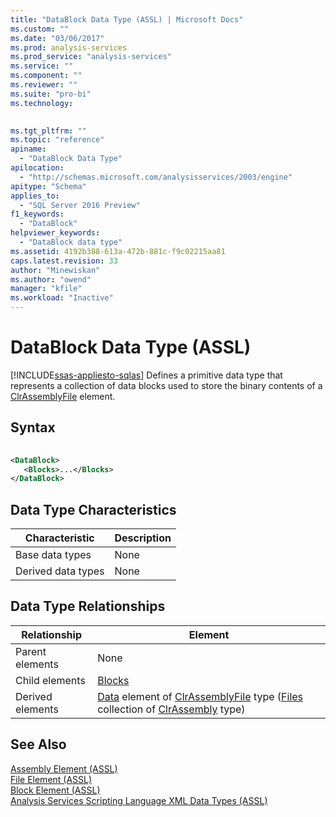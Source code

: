 ```yaml
---
title: "DataBlock Data Type (ASSL) | Microsoft Docs"
ms.custom: ""
ms.date: "03/06/2017"
ms.prod: analysis-services
ms.prod_service: "analysis-services"
ms.service: ""
ms.component: ""
ms.reviewer: ""
ms.suite: "pro-bi"
ms.technology: 
  

ms.tgt_pltfrm: ""
ms.topic: "reference"
apiname: 
  - "DataBlock Data Type"
apilocation: 
  - "http://schemas.microsoft.com/analysisservices/2003/engine"
apitype: "Schema"
applies_to: 
  - "SQL Server 2016 Preview"
f1_keywords: 
  - "DataBlock"
helpviewer_keywords: 
  - "DataBlock data type"
ms.assetid: 4192b388-613a-472b-881c-f9c02215aa81
caps.latest.revision: 33
author: "Minewiskan"
ms.author: "owend"
manager: "kfile"
ms.workload: "Inactive"
---
```

# DataBlock Data Type (ASSL)
[!INCLUDE[ssas-appliesto-sqlas](../../../includes/ssas-appliesto-sqlas.md)]
  Defines a primitive data type that represents a collection of data blocks used to store the binary contents of a [ClrAssemblyFile](../../../analysis-services/scripting/data-type/clrassemblyfile-data-type-assl.md) element.  
  
## Syntax  
  
```xml  
  
<DataBlock>  
   <Blocks>...</Blocks>  
</DataBlock>  
```  
  
## Data Type Characteristics  
  
|Characteristic|Description|  
|--------------------|-----------------|  
|Base data types|None|  
|Derived data types|None|  
  
## Data Type Relationships  
  
|Relationship|Element|  
|------------------|-------------|  
|Parent elements|None|  
|Child elements|[Blocks](../../../analysis-services/scripting/collections/blocks-element-assl.md)|  
|Derived elements|[Data](../../../analysis-services/scripting/objects/data-element-assl.md) element of [ClrAssemblyFile](../../../analysis-services/scripting/data-type/clrassemblyfile-data-type-assl.md) type ([Files](../../../analysis-services/scripting/collections/files-element-assl.md) collection of [ClrAssembly](../../../analysis-services/scripting/data-type/clrassembly-data-type-assl.md) type)|  
  
## See Also  
 [Assembly Element &#40;ASSL&#41;](../../../analysis-services/scripting/objects/assembly-element-assl.md)   
 [File Element &#40;ASSL&#41;](../../../analysis-services/scripting/objects/file-element-assl.md)   
 [Block Element &#40;ASSL&#41;](../../../analysis-services/scripting/objects/block-element-assl.md)   
 [Analysis Services Scripting Language XML Data Types &#40;ASSL&#41;](../../../analysis-services/scripting/data-type/analysis-services-scripting-language-xml-data-types-assl.md)  
  
  
